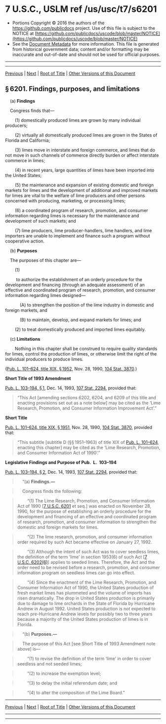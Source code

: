 ---
---

# 7 U.S.C., USLM ref /us/usc/t7/s6201

* Portions Copyright © 2016 the authors of the https://github.com/publicdocs project.
  Use of this file is subject to the NOTICE at [https://github.com/publicdocs/uscode/blob/master/NOTICE](https://github.com/publicdocs/uscode/blob/master/NOTICE)
* See the [Document Metadata](././../../../..//README.md) for more information.
  This file is generated from historical government data; content and/or formatting may be inaccurate and out-of-date and should not be used for official purposes.

----------
----------

[Previous](./../../../..//us/usc/t7/ch91/m__us_usc_t7_ch91.md) | [Next](./../../../..//us/usc/t7/ch91/m__us_usc_t7_s6202.md) | [Root of Title](./../../../../) | [Other Versions of this Document](https://publicdocs.github.io/go/links?ns=uslm&ref=%2Fus%2Fusc%2Ft7%2Fs6201)

## § 6201. Findings, purposes, and limitations

    (a) __Findings__ 

    Congress finds that—

        (1) domestically produced limes are grown by many individual producers;

        (2) virtually all domestically produced limes are grown in the States of Florida and California;

        (3) limes move in interstate and foreign commerce, and limes that do not move in such channels of commerce directly burden or affect interstate commerce in limes;

        (4) in recent years, large quantities of limes have been imported into the United States;

        (5) the maintenance and expansion of existing domestic and foreign markets for limes and the development of additional and improved markets for limes are vital to the welfare of lime producers and other persons concerned with producing, marketing, or processing limes;

        (6) a coordinated program of research, promotion, and consumer information regarding limes is necessary for the maintenance and development of such markets; and

        (7) lime producers, lime producer-handlers, lime handlers, and lime importers are unable to implement and finance such a program without cooperative action.

    (b) __Purposes__ 

    The purposes of this chapter are—

        (1)

         to authorize the establishment of an orderly procedure for the development and financing (through an adequate assessment) of an effective and coordinated program of research, promotion, and consumer information regarding limes designed—

            (A) to strengthen the position of the lime industry in domestic and foreign markets, and

            (B) to maintain, develop, and expand markets for limes; and

        (2) to treat domestically produced and imported limes equitably.

    (c) __Limitations__ 

        Nothing in this chapter shall be construed to require quality standards for limes, control the production of limes, or otherwise limit the right of the individual producers to produce limes.

([Pub. L. 101–624, title XIX, § 1952][/us/pl/101/624/s1952], Nov. 28, 1990, [104 Stat. 3870][/us/stat/104/3870].)

 __Short Title of 1993 Amendment__ 

[Pub. L. 103–194, § 1][/us/pl/103/194/s1], Dec. 14, 1993, [107 Stat. 2294][/us/stat/107/2294], provided that: 

> “This Act \[amending sections 6202, 6204, and 6209 of this title and enacting provisions set out as a note below\] may be cited as the ‘Lime Research, Promotion, and Consumer Information Improvement Act’.”

 __Short Title__ 

[Pub. L. 101–624, title XIX, § 1951][/us/pl/101/624/s1951], Nov. 28, 1990, [104 Stat. 3870][/us/stat/104/3870], provided that: 

> “This subtitle \[subtitle D (§§ 1951–1963) of title XIX of [Pub. L. 101–624][/us/pl/101/624], enacting this chapter\] may be cited as the ‘Lime Research, Promotion, and Consumer Information Act of 1990’.”

 __Legislative Findings and Purpose of Pub. L. 103–194__ 

[Pub. L. 103–194, § 2][/us/pl/103/194/s2], Dec. 14, 1993, [107 Stat. 2294][/us/stat/107/2294], provided that:

>     “(a) __Findings.—__ 

>     Congress finds the following:

>         “(1) The Lime Research, Promotion, and Consumer Information Act of 1990 \[[7 U.S.C. 6201][/us/usc/t7/s6201] et seq.\] was enacted on November 28, 1990, for the purpose of establishing an orderly procedure for the development and financing of an effective and coordinated program of research, promotion, and consumer information to strengthen the domestic and foreign markets for limes.

>         “(2) The lime research, promotion, and consumer information order required by such Act became effective on January 27, 1992.

>         “(3) Although the intent of such Act was to cover seedless limes, the definition of the term ‘lime’ in section 1953(6) of such Act \[[7 U.S.C. 6202(6)][/us/usc/t7/s6202/6]\] applies to seeded limes. Therefore, the Act and the order need to be revised before a research, promotion, and consumer information program on seedless limes can go into effect.

>         “(4) Since the enactment of the Lime Research, Promotion, and Consumer Information Act of 1990, the United States production of fresh market limes has plummeted and the volume of imports has risen dramatically. The drop in United States production is primarily due to damage to lime orchards in the State of Florida by Hurricane Andrew in August 1992. United States production is not expected to reach pre-Hurricane Andrew levels for possibly two to three years because a majority of the United States production of limes is in Florida.

>     “(b) __Purposes.—__ 

>     The purpose of this Act \[see Short Title of 1993 Amendment note above\] is—

>         “(1) to revise the definition of the term ‘lime’ in order to cover seedless and not seeded limes;

>         “(2) to increase the exemption level;

>         “(3) to delay the initial referendum date; and

>         “(4) to alter the composition of the Lime Board.”

----------

[Previous](./../../../..//us/usc/t7/ch91/m__us_usc_t7_ch91.md) | [Next](./../../../..//us/usc/t7/ch91/m__us_usc_t7_s6202.md) | [Root of Title](./../../../../) | [Other Versions of this Document](https://publicdocs.github.io/go/links?ns=uslm&ref=%2Fus%2Fusc%2Ft7%2Fs6201)

----------
----------

[/us/pl/101/624/s1952]: https://publicdocs.github.io/go/links?ns=uslm&ref=%2Fus%2Fpl%2F101%2F624%2Fs1952
[/us/stat/104/3870]: https://publicdocs.github.io/go/links?ns=uslm&ref=%2Fus%2Fstat%2F104%2F3870
[/us/pl/103/194/s1]: https://publicdocs.github.io/go/links?ns=uslm&ref=%2Fus%2Fpl%2F103%2F194%2Fs1
[/us/stat/107/2294]: https://publicdocs.github.io/go/links?ns=uslm&ref=%2Fus%2Fstat%2F107%2F2294
[/us/pl/101/624/s1951]: https://publicdocs.github.io/go/links?ns=uslm&ref=%2Fus%2Fpl%2F101%2F624%2Fs1951
[/us/stat/104/3870]: https://publicdocs.github.io/go/links?ns=uslm&ref=%2Fus%2Fstat%2F104%2F3870
[/us/pl/101/624]: https://publicdocs.github.io/go/links?ns=uslm&ref=%2Fus%2Fpl%2F101%2F624
[/us/pl/103/194/s2]: https://publicdocs.github.io/go/links?ns=uslm&ref=%2Fus%2Fpl%2F103%2F194%2Fs2
[/us/stat/107/2294]: https://publicdocs.github.io/go/links?ns=uslm&ref=%2Fus%2Fstat%2F107%2F2294
[/us/usc/t7/s6201]: https://publicdocs.github.io/go/links?ns=uslm&ref=%2Fus%2Fusc%2Ft7%2Fs6201
[/us/usc/t7/s6202/6]: https://publicdocs.github.io/go/links?ns=uslm&ref=%2Fus%2Fusc%2Ft7%2Fs6202%2F6



